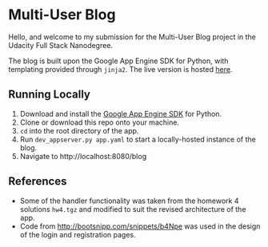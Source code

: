 # Multi-User Blog

Hello, and welcome to my submission for the Multi-User Blog project in the Udacity Full Stack Nanodegree.

The blog is built upon the Google App Engine SDK for Python, with templating provided through `jinja2`. The live version is hosted [here](https://disposedtrolley-blog.appspot.com/blog).

## Running Locally

1. Download and install the [Google App Engine SDK](https://cloud.google.com/appengine/downloads) for Python.
2. Clone or download this repo onto your machine.
3. `cd` into the root directory of the app.
4. Run `dev_appserver.py app.yaml` to start a locally-hosted instance of the blog.
5. Navigate to http://localhost:8080/blog

## References

+   Some of the handler functionality was taken from the homework 4 solutions `hw4.tgz` and modified to suit the revised architecture of the app.
+   Code from http://bootsnipp.com/snippets/b4Npe was used in the design of the login and registration pages.